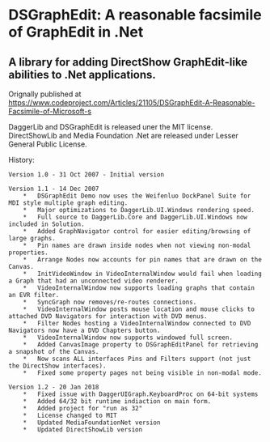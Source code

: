 # DSGraphEdit: A reasonable facsimile of GraphEdit in .Net
## A library for adding DirectShow GraphEdit-like abilities to .Net applications.

	
Orignally published at https://www.codeproject.com/Articles/21105/DSGraphEdit-A-Reasonable-Facsimile-of-Microsoft-s

DaggerLib and DSGraphEdit is released uner the MIT license.
DirectShowLib and Media Foundation .Net are released under Lesser General Public License.

History:

	Version 1.0 - 31 Oct 2007 - Initial version
	
	Version 1.1 - 14 Dec 2007
		*	DSGraphEdit Demo now uses the Weifenluo DockPanel Suite for MDI style multiple graph editing.
		*	Major optimizations to DaggerLib.UI.Windows rendering speed.
		*	Full source to DaggerLib.Core and DaggerLib.UI.Windows now included in Solution.
		*	Added GraphNavigator control for easier editing/browsing of large graphs.
		*	Pin names are drawn inside nodes when not viewing non-modal properties.
		*	Arrange Nodes now accounts for pin names that are drawn on the Canvas.
		*	InitVideoWindow in VideoInternalWindow would fail when loading a Graph that had an unconnected video renderer.
		*	VideoInternalWindow now supports loading graphs that contain an EVR filter.
		*	SyncGraph now removes/re-routes connections.
		*	VideoInternalWindow posts mouse location and mouse clicks to attached DVD Navigators for interaction with DVD menus.
		*	Filter Nodes hosting a VideoInternalWindow connected to DVD Navigators now have a DVD Chapters button.
		*	VideoInternalWindow now supports windowed full screen.
		*	Added CanvasImage property to DSGraphEditPanel for retrieving a snapshot of the Canvas.
		*	Now scans ALL interfaces Pins and Filters support (not just the DirectShow interfaces).
		*	Fixed some property pages not being visible in non-modal mode.

	Version 1.2 - 20 Jan 2018
    	*	Fixed issue with DaggerUIGraph.KeyboardProc on 64-bit systems
    	*	Added 64/32 bit runtime indiaction on main form.
    	*	Added project for "run as 32"
    	*	License changed to MIT
		*	Updated MediaFoundationNet version
		*	Updated DirectShowLib version